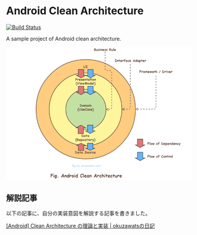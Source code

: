 # Android Clean Architecture

[![Build Status](https://app.bitrise.io/app/47a5496c751e96f9/status.svg?token=-L9CjMXhU8sp5g4bfSRaeQ&branch=main)](https://app.bitrise.io/app/47a5496c751e96f9)

A sample project of Android clean architecture.

![Clean Architecture](./doc/clean-architecture.png)

## 解説記事

以下の記事に、自分の実装意図を解説する記事を書きました。

[[Android] Clean Architecture の理論と実装 | okuzawatsの日記](https://okuzawats.com/blog/clean-architecture/)
